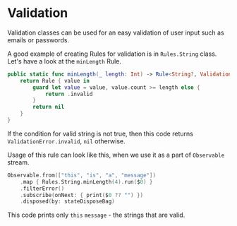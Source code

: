 # Validation

Validation classes can be used for an easy validation of user input such as emails or passwords.

A good example of creating Rules for validation is in `Rules.String` class. Let's have a look at the `minLength` Rule.

```swift
public static func minLength(_ length: Int) -> Rule<String?, ValidationError> {
    return Rule { value in
        guard let value = value, value.count >= length else {
            return .invalid
        }
        return nil
    }
}
```

If the condition for valid string is not true, then this code returns `ValidationError.invalid`, `nil` otherwise.

Usage of this rule can look like this, when we use it as a part of `Observable` stream.

```swift
Observable.from(["this", "is", "a", "message"])
    .map { Rules.String.minLength(4).run($0) }
    .filterError()
    .subscribe(onNext: { print($0 ?? "") })
    .disposed(by: stateDisposeBag)
```

This code prints only `this` `message` - the strings that are valid.
